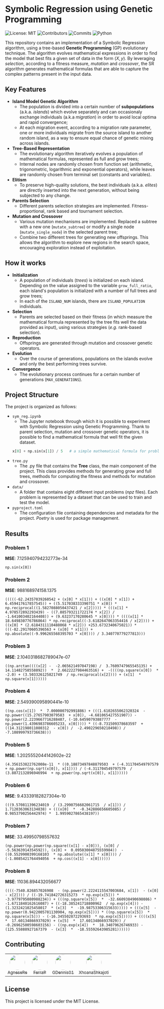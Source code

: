 <!-- omit in toc -->
# Symbolic Regression using Genetic Programming
![License: MIT](https://img.shields.io/badge/license-MIT-green)
![Contributors](https://img.shields.io/badge/Contributors-4-brightgreen)
![Commits](https://img.shields.io/badge/Commits-28-blue)
![Python](https://img.shields.io/badge/python-3.10-blue)


This repository contains an implementation of a Symbolic Regression algorithm, using a tree-based **Genetic Programming** (GP) evolutionary technique. The algorithm evolves mathematical expressions in order to find the model that best fits a given set of data in the form $(X, y)$. By leveraging *selection*, according to a fitness measure, *mutation* and *crossover*, the SR algorithm generates mathematical formulas that are able to capture the complex patterns present in the input data.

## Key Features
- **Island Model Genetic Algorithm**
  - The population is divided into a certain number of **subpopulations** (a.k.a. *islands*) which evolve separately and can occasionaly exchange individuals (a.k.a *migration*) in order to avoid local optima and rapid convergence;
  - At each migration event, according to a migration rate parameter, one or more individuals migrate from the source island to another random island, as a way to ensure equal chance of genetic mixing across islands.
- **Tree-Based Representation**
  - The evolutionary algorithm iteratively evolves a population of mathematical formulas, represented as full and grow trees;
  - Internal nodes are randomly chosen from function set (arithmetic, trigonometric, logarithmic and exponential operators), while leaves are randomly chosen from terminal set (constants and variables).
- **Elitism**
  - To preserve high-quality solutions, the best individuals (a.k.a. *elites*) are directly inserted into the next generation, without being subjected to any change.
- **Parents Selection**
  - Different parents selection strategies are implemented. Fitness-proportional, rank based and tournament selection.
- **Mutation and Crossover**
  - Various mutation mechanisms are implemented. Replaced a subtree with a new one (`mutate_subtree`) or modify a single node (`mutate_single_node`) in the selected parent tree;
  - Combine two different trees for generating new offsprings. This allows the algorithm to explore new regions in the search space, encouraging exploration instead of exploitation.

## How it works
- **Initialization**
  - A population of individuals (*trees*) is initialized on each island. Depending on the value assigned to the variable `grow_full_ratio`, each island's population is initialized with a number of full trees and grow trees;
  - In each of the `ISLAND_NUM` islands, there are `ISLAND_POPULATION` individuals.
- **Selection**
  - Parents are selected based on their fitness (in which measure the mathematical formula represented by the tree fits well the data provided as input), using various strategies (*e.g.* rank-based selection).
- **Reproduction**
  - Offsprings are generated through mutation and crossover genetic operators.
- **Evolution**
  - Over the course of generations, populations on the islands evolve and only the best performing trees survive.
- **Convergence**
  - The evolutionary process continues for a certain number of generations (`MAX_GENERATIONS`).

## Project Structure
The project is organized as follows:
- `sym_reg.ipynb`
  - The Jupyter notebook through which it is possible to experiment with Symbolic Regression using Genetic Programming. Thank to parent selection, mutation and crossover genetic operators, it is possible to find a mathematical formula that well fit the given dataset.
  ```python
  x[0] + np.sin(x[1]) / 5   # a simple mathematical formula for problem 0
  ```
- `tree.py`
  - The .py file that contains the **Tree** class, the main component of the project. This class provides methods for generating grow and full trees, methods for computing the fitness and methods for mutation and crossover.
- `data/`
  - A folder that contains eight different input problems (*npz* files). Each problem is represented by a dataset that can be used to train and test the model.
- `pyproject.toml`
  - The configuration file containing dependencies and metadata for the project. *Poetry* is used for package management.


## Results

### Problem 1

**MSE**: 7.125940794232773e-34

`np.sin(x[0])`

### Problem 2

**MSE**: 988168974158.1375

`(((((-62.24357039260542 + (x[0] * x[1])) + ((x[0] * x[1]) + 6.459417617857545)) + ((5.517038333390751 * x[0]) * np.reciprocal((1.5827088050437421 / x[2])))) * (((x[1] * 4.978572892293439) - ((7.885793211722174 * x[2]) / -1.641003402164408)) + (9.63237170280645 * x[0]))) * ((((x[1] * 18.649830776786864) * np.reciprocal((-3.6182647063354416 / x[2]))) + ((x[0] * (2.6184311110488068 * x[2])) +253.6732340675021)) * (((-82.29170605396563 + (x[0] * x[1])) + np.absolute((-9.996265568395703 * x[0]))) / 3.340770779277813)))`

### Problem 3

**MSE**: 2.1040318682789047e-07

`((np.arctan((((x[2] -  -2.065621497047198) /  3.7609747965545135) +  14.11482758558892))  *  2.6622227984463516) +  -((((np.square(x[0])  *  -2.0) + (3.503326125821749  / np.reciprocal(x[2]))) + (x[1]  * np.square(x[1])))))`

### Problem 4

**MSE**: 2.549390095890441e-10

`((np.cos(x[1])  *  7.000000792991886) + (((1.6102655062320324  - np.power((15.27657903079583  + x[0]), -4.681065427551907)) - np.power(2.2239667716288487, (-10.64590793887777  - np.power(1.4396983786605233, x[0])))) * ((-8.731509378683597  + ((14.312198011080312  - x[0]) /  -2.490229650218498)) /  -7.108999793736638)))`

### Problem 5

**MSE**: 1.2025552044142602e-22

`(4.356153822762008e-11  * ((0.18873497848879503  + (-4.311704549797579  + np.power(np.sqrt(x[0]), x[1]))) / (-4.311704549797579  / (3.8872132896946994  + np.power(np.sqrt(x[0]), x[1])))))`

### Problem 6

**MSE**: 9.43339182827304e-10

`(((9.570811396234019  / (3.2990756682061715  / x[1])) /  1.7120363063134838) + (((x[0]  *  -0.342886656605085) /  0.9853790256442974) *  1.9959027865438197))`

### Problem 7

**MSE**: 33.49950798557632

`(np.power(np.power(np.square((x[1] - x[0])), (x[0] /  -5.56363914354592)), (x[0] +  0.09503004875559984))  - ((0.5529900399168103  * np.absolute((x[1] * x[0]))) / (-1.0085421764494056  + np.cos((x[1] - x[0])))))`

### Problem 8

**MSE**: 11036.894432056677

`((((-7540.826857026908  - (np.power(2.2224115547003684, x[1])  - (x[0]  - x[2]))) / ((-19.741842726315273  * np.exp(x[5])) *  -3.9779795080988234)) + (((np.square(x[5])  *  -32.660938490698086) *  -1.6711840162616087) + ((-18.385241718800962  / np.exp(x[4])) - (1.3232421025458017  * (x[3]  *  -19.98753306315633))))) + (((x[5]  - np.power(0.9422005781130904, np.exp(x[5]))) * ((np.square(x[5])  * np.square(x[5])) - (-16.345502872293693  * np.exp(x[5])))) + ((((x[5]  *  17.60134866937029) + (x[5]  *  17.60134866937029)) /  -0.26962500598603156) - ((np.exp(x[4])  *  18.34079626746933) - (125.55888927167379  - (x[3]  *  -18.55592643985281))))))`



## Contributing
<table>
  <tr>
    <td align="center" style="border: none;">
      <a href="https://github.com/AgneseRe">
        <img src="https://github.com/AgneseRe.png" width="50px" style="border-radius: 50%; border: none;" alt=""/>
        <br />
        <sub>AgneseRe</sub>
      </a>
    </td>
    <td align="center">
      <a href="https://github.com/FerraiuoloP">
        <img src="https://github.com/FerraiuoloP.png" width="50px" style="border-radius: 50%; border: none;" alt=""/>
        <br />
        <sub>FerraP</sub>
      </a>
    </td>
    <td align="center">
      <a href="https://github.com/GDennis01">
        <img src="https://github.com/GDennis01.png" width="50px" style="border-radius: 50%; border: none;" alt=""/>
        <br />
        <sub>GDennis01</sub>
      </a>
    </td>
    <td align="center">
      <a href="https://github.com/XhoanaShkajoti">
        <img src="https://github.com/XhoanaShkajoti.png" width="50px" style="border-radius: 50%; border: none;" alt=""/>
        <br />
        <sub>XhoanaShkajoti</sub>
      </a>
    </td>
  </tr>
</table>

## License
This project is licensed under the MIT License.